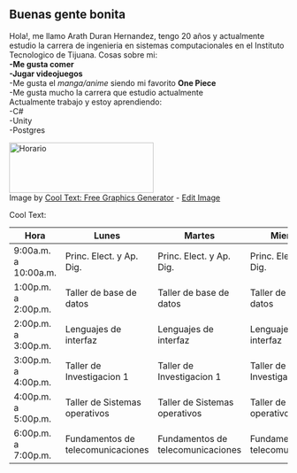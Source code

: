 ## Buenas gente bonita

Hola!, me llamo Arath Duran Hernandez, tengo 20 años y actualmente estudio la carrera de ingenieria en sistemas computacionales en el Instituto Tecnologico de Tijuana.
Cosas sobre mi:<br>
**-Me gusta comer**<br>
**-Jugar videojuegos**<br>
-Me gusta el *manga/anime* siendo mi favorito **One Piece**<br>
-Me gusta mucho la carrera que estudio actualmente<br>
Actualmente trabajo y estoy aprendiendo:<br>
-C#<br>
-Unity<br>
-Postgres<br>

<a href="https://cooltext.com"><img src="https://images.cooltext.com/5466576.gif" width="261" height="91" alt="Horario" /></a>
<br />Image by <a href="https://cooltext.com">Cool Text: Free Graphics Generator</a> - <a href="https://cooltext.com/Edit-Logo?LogoID=3636724783">Edit Image</a>

<a href="http://cooltext.com" target="_top"><img src="https://cooltext.com/images/ct_pixel.gif" width="80" height="15" alt="Cool Text: Logo and Graphics Generator" border="0" /></a>

| Hora                 | Lunes                             | Martes                            | Miercoles                         | Jueves                            | Viernes                  |
|----------------------|-----------------------------------|-----------------------------------|-----------------------------------|-----------------------------------|--------------------------|
| 9:00a.m. a 10:00a.m. | Princ. Elect. y Ap. Dig.          | Princ. Elect. y Ap. Dig.          | Princ. Elect. y Ap. Dig.          | Princ. Elect. y Ap. Dig.          | Princ. Elect. y Ap. Dig. |
| 1:00p.m. a 2:00p.m.  | Taller de base de datos           | Taller de base de datos           | Taller de base de datos           | Taller de base de datos           |                          |
| 2:00p.m. a 3:00p.m.  | Lenguajes de interfaz             | Lenguajes de interfaz             | Lenguajes de interfaz             | Lenguajes de interfaz             |                          |
| 3:00p.m. a 4:00p.m.  | Taller de Investigacion 1         | Taller de Investigacion 1         | Taller de Investigacion 1         | Taller de Investigacion 1         |                          |
| 4:00p.m. a 5:00p.m.  | Taller de Sistemas operativos     | Taller de Sistemas operativos     | Taller de Sistemas operativos     | Taller de Sistemas operativos     |                          |
| 6:00p.m. a 7:00p.m.  | Fundamentos de telecomunicaciones | Fundamentos de telecomunicaciones | Fundamentos de telecomunicaciones | Fundamentos de telecomunicaciones |                          |

